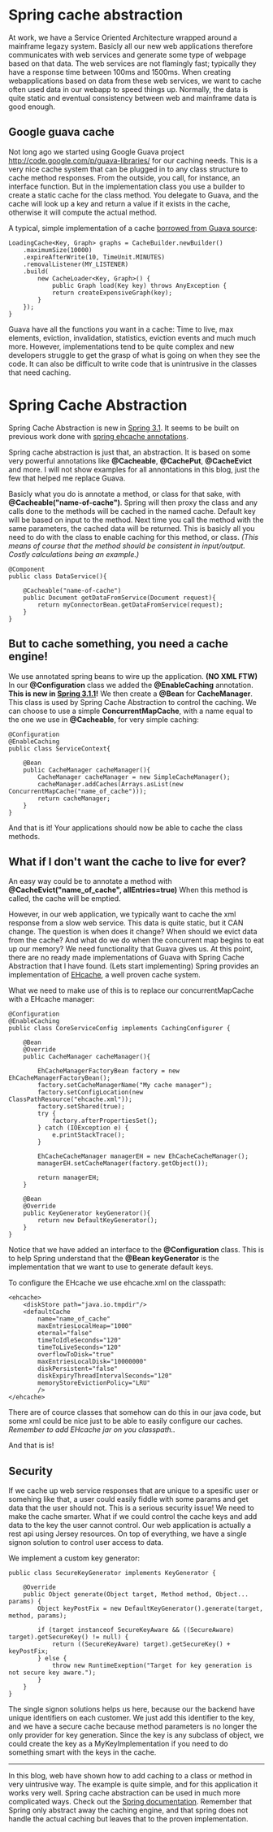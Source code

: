 Spring cache abstraction
=======

At work, we have a Service Oriented Architecture wrapped around a mainframe legazy system.
Basicly all our new web applications therefore communicates with web services and generate some type of webpage based on that data.
The web services are not flamingly fast; typically they have a response time between 100ms and 1500ms.
When creating webapplications based on data from these web services, we want to cache often used data in our webapp to speed things up.
Normally, the data is quite static and eventual consistency between web and mainframe data is good enough.

Google guava cache
-------

Not long ago we started using Google Guava project http://code.google.com/p/guava-libraries/ for our caching needs.
This is a very nice cache system that can be plugged in to any class structure to cache method responses.
From the outside, you call, for instance, an interface function. But in the implementation class you use a builder to create a static cache for the class method.
You delegate to Guava, and the cache will look up a key and return a value if it exists in the cache, otherwise it will compute the actual method.

A typical, simple implementation of a cache [borrowed from Guava source](http://code.google.com/p/guava-libraries/wiki/CachesExplained):

	LoadingCache<Key, Graph> graphs = CacheBuilder.newBuilder()
		.maximumSize(10000)
		.expireAfterWrite(10, TimeUnit.MINUTES)
		.removalListener(MY_LISTENER)
		.build(
			new CacheLoader<Key, Graph>() {
				public Graph load(Key key) throws AnyException {
				return createExpensiveGraph(key);
			}
		});
	}

Guava have all the functions you want in a cache: Time to live, max elements, eviction, invalidation, statistics, eviction events and much much more.
However, implementations tend to be quite complex and new developers struggle to get the grasp of what is going on when they see the code. It can also be difficult to
write code that is unintrusive in the classes that need caching.


Spring Cache Abstraction
=============

Spring Cache Abstraction is new in [Spring 3.1](http://static.springsource.org/spring/docs/3.1.0.M1/spring-framework-reference/html/cache.html).
It seems to be built on previous work done with [spring ehcache annotations](http://code.google.com/p/ehcache-spring-annotations/).

Spring cache abstraction is just that, an abstraction. It is based on some very powerful annotations like __@Cacheable__, __@CachePut__, __@CacheEvict__ and more.
I will not show examples for all annontations in this blog, just the few that helped me replace Guava.

Basicly what you do is annotate a method, or class for that sake, with **@Cacheable("name-of-cache")**. Spring will then proxy the class and any calls done to the methods
will be cached in the named cache. Default key will be based on input to the method. Next time you call the method with the same parameters, the cached data
will be returned. This is basicly all you need to do with the class to enable caching for this method, or class.
_(This means of course that the method should be consistent in input/output. Costly calculations being an example.)_

	@Component
	public class DataService(){

		@Cacheable("name-of-cache")
		public Document getDataFromService(Document request){
			return myConnectorBean.getDataFromService(request);
		}
	}

But to cache something, you need a cache engine!
--------

We use annotated spring beans to wire up the application. __(NO XML FTW)__
In our __@Configuration__ class we added the __@EnableCaching__ annotation. __This is new in [Spring 3.1.1](name_of_cache)!__
We then create a __@Bean__ for __CacheManager__. This class is used by Spring Cache Abstraction to control the caching.
We can choose to use a simple __ConcurrentMapCache__, with a name equal to the one we use in __@Cacheable__, for very simple caching:

	@Configuration
	@EnableCaching
	public class ServiceContext{

		@Bean
		public CacheManager cacheManager(){
			CacheManager cacheManager = new SimpleCacheManager();
         	cacheManager.addCaches(Arrays.asList(new ConcurrentMapCache("name_of_cache")));
         	return cacheManager;
		}
	}

And that is it! Your applications should now be able to cache the class methods.

What if I don't want the cache to live for ever?
---------
An easy way could be to annotate a method with __@CacheEvict("name_of_cache", allEntries=true)__
When this method is called, the cache will be emptied.

However, in our web application, we typically want to cache the xml response from a slow web service. This data is quite static, but it CAN change.
The question is when does it change? When should we evict data from the cache? And what do we do when the concurrent map begins to eat up our memory?
We need functionality that Guava gives us. At this point, there are no ready made implementations of Guava with Spring Cache Abstraction that I have found. (Lets start implementing)
Spring provides an implementation of [EHcache](http://ehcache.org/), a well proven cache system.

What we need to make use of this is to replace our concurrentMapCache with a EHcache manager:

	@Configuration
	@EnableCaching
	public class CoreServiceConfig implements CachingConfigurer {

		@Bean
		@Override
		public CacheManager cacheManager(){

			EhCacheManagerFactoryBean factory = new EhCacheManagerFactoryBean();
			factory.setCacheManagerName("My cache manager");
			factory.setConfigLocation(new ClassPathResource("ehcache.xml"));
			factory.setShared(true);
			try {
				factory.afterPropertiesSet();
			} catch (IOException e) {
				e.printStackTrace();
			}

			EhCacheCacheManager managerEH = new EhCacheCacheManager();
			managerEH.setCacheManager(factory.getObject());

			return managerEH;
		}

		@Bean
		@Override
		public KeyGenerator keyGenerator(){
			return new DefaultKeyGenerator();
		}
	}

Notice that we have added an interface to the __@Configuration__ class. This is to help Spring understand that the __@Bean keyGenerator__
is the implementation that we want to use to generate default keys.

To configure the EHcache we use ehcache.xml on the classpath:

	<ehcache>
		<diskStore path="java.io.tmpdir"/>
		<defaultCache
			name="name_of_cache"
			maxEntriesLocalHeap="1000"
			eternal="false"
			timeToIdleSeconds="120"
			timeToLiveSeconds="120"
			overflowToDisk="true"
			maxEntriesLocalDisk="10000000"
			diskPersistent="false"
			diskExpiryThreadIntervalSeconds="120"
			memoryStoreEvictionPolicy="LRU"
			/>
	</ehcache>

There are of cource classes that somehow can do this in our java code, but some xml could be nice just to be able to easily configure our caches.
_Remember to add EHcache jar on you classpath.._

And that is is!

Security
------
If we cache up web service responses that are unique to a spesific user or somehing like that,
a user could easily fiddle with some params and get data that the user should not. This is a serious security issue!
We need to make the cache smarter. What if we could control the cache keys and add data to the key the user cannot control.
Our web application is actually a rest api using Jersey resources.
On top of everything, we have a single signon solution to control user access to data.

We implement a custom key generator:

	public class SecureKeyGenerator implements KeyGenerator {

		@Override
		public Object generate(Object target, Method method, Object... params) {
			Object keyPostFix = new DefaultKeyGenerator().generate(target, method, params);

			if (target instanceof SecureKeyAware && ((SecureAware) target).getSecureKey() != null) {
				return ((SecureKeyAware) target).getSecureKey() + keyPostFix;
			} else {
				throw new RuntimeExeption("Target for key generation is not secure key aware.");
			}
		}
	}

The single signon solutions helps us here, because our the backend have unique identifiers on each customer. We just add this identifier to the key, and we have a secure cache because
method parameters is no longer the only provider for key generation. Since the key is any subclass of object, we could create the
key as a MyKeyImplementation if you need to do something smart with the keys in the cache.

---

In this blog, web have shown how to add caching to a class or method in very uintrusive way. The example is quite simple,
and for this application it works very well. Spring cache abstraction can be used in much more complicated ways. Check out the [Spring documentation](http://static.springsource.org/spring/docs/3.1.0.M1/spring-framework-reference/html/cache.html).
Remember that Spring only abstract away the caching engine, and that spring does not handle the actual caching but leaves that to the proven implementation.